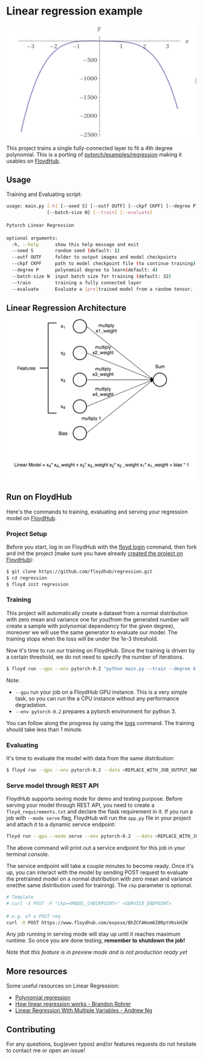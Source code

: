 # Linear regression example

![4 Degree Polynomial to learn](images/4degreePol.png)

This project trains a single fully-connected layer to fit a 4th degree polynomial. This is a porting of [pytorch/examples/regression](https://github.com/pytorch/examples/tree/master/regression) making it usables on [FloydHub](https://www.floydhub.com/).


## Usage

Training and Evaluating script:

```bash
usage: main.py [-h] [--seed S] [--outf OUTF] [--ckpf CKPF] [--degree P]
               [--batch-size N] [--train] [--evaluate]

Pytorch Linear Regression

optional arguments:
  -h, --help      show this help message and exit
  --seed S        random seed (default: 1)
  --outf OUTF     folder to output images and model checkpoints
  --ckpf CKPF     path to model checkpoint file (to continue training)
  --degree P      polynomial degree to learn(default: 4)
  --batch-size N  input batch size for training (default: 32)
  --train         training a fully connected layer
  --evaluate      Evaluate a [pre]trained model from a random tensor.
```

## Linear Regression Architecture

![Linear Model](images/Linear_Model.png)

## Run on FloydHub

Here's the commands to training, evaluating and serving your regression model on [FloydHub](ttps://www.floydhub.com/).

### Project Setup

Before you start, log in on FloydHub with the [floyd login](http://docs.floydhub.com/commands/login/) command, then fork and init the project (make sure you have already [created the project on FloydHub](https://docs.floydhub.com/guides/basics/create_new/)):

```bash
$ git clone https://github.com/floydhub/regression.git
$ cd regression
$ floyd init regression
```

### Training

This project will automatically create a dataset from a normal distribution with zero mean and variance one for you(from the generated number will create a sample with polynomial dependency for the given degree), moreover we will use the same generator to evaluate our model. The training stops when the loss will be under the 1e-3 threshold.

Now it's time to run our training on FloydHub. Since the training is driven by a certain threshold, we do not need to specify the number of iterations.

```bash
$ floyd run --gpu --env pytorch-0.2 "python main.py --train --degree 4 --outf /output"
```

Note:
- `--gpu` run your job on a FloydHub GPU instance. This is a very simple task, so you can run the a CPU instance without any performance degradation.
- `--env pytorch-0.2` prepares a pytorch environment for python 3.

You can follow along the progress by using the [logs](http://docs.floydhub.com/commands/logs/) command.
The training should take less than 1 minute.

### Evaluating

It's time to evaluate the model with data from the same distribution:

```bash
$ floyd run --gpu --env pytorch-0.2 --data <REPLACE_WITH_JOB_OUTPUT_NAME>:/model "python main.py --evaluate --degree 4 --ckp /model/regression_4_degree_polynomial.pth"
```

### Serve model through REST API

FloydHub supports seving mode for demo and testing purpose. Before serving your model through REST API,
you need to create a `floyd_requirements.txt` and declare the flask requirement in it. If you run a job
with `--mode serve` flag, FloydHub will run the `app.py` file in your project
and attach it to a dynamic service endpoint:


```bash
floyd run --gpu --mode serve --env pytorch-0.2  --data <REPLACE_WITH_JOB_OUTPUT_NAME>:input
```

The above command will print out a service endpoint for this job in your terminal console.

The service endpoint will take a couple minutes to become ready. Once it's up, you can interact with the model by sending POST request to evaluate the pretrained model on a normal distribution with zero mean and variance one(the same distribution used for training). The `ckp` parameter is optional.

```bash
# Template
# curl -X POST -F "ckp=<MODEL_CHECKPOINT>" <SERVICE_ENDPOINT>

# e.g. of a POST req
curl -X POST https://www.floydhub.com/expose/BhZCFAKom6Z8RptVKskHZW
```

Any job running in serving mode will stay up until it reaches maximum runtime. So
once you are done testing, **remember to shutdown the job!**

*Note that this feature is in preview mode and is not production ready yet*

## More resources

Some useful resources on Linear Regression:

- [Polynomial regression](https://en.wikipedia.org/wiki/Polynomial_regression)
- [How linear regression works - Brandon Rohrer](https://youtu.be/fE0bnkNX77A)
- [Linear Regression With Multiple Variables - Andrew Ng](https://youtu.be/Q4GNLhRtZNc)

## Contributing

For any questions, bug(even typos) and/or features requests do not hesitate to contact me or open an issue!
